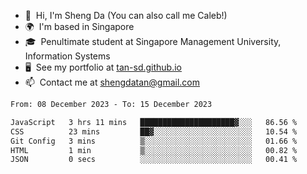 <!---
tan-sd/tan-sd is a ✨ special ✨ repository because its `README.md` (this file) appears on your GitHub profile.
You can click the Preview link to take a look at your changes.
--->
- 👋  Hi, I'm Sheng Da (You can also call me Caleb!)
- 🌍  I'm based in Singapore
- 🎓  Penultimate student at Singapore Management University, Information Systems
- 🖥️  See my portfolio at [tan-sd.github.io](https://tan-sd.github.io/)
- 📫  Contact me at [shengdatan@gmail.com](mailto:shengdatan@gmail.com)

<!--START_SECTION:waka-->

```txt
From: 08 December 2023 - To: 15 December 2023

JavaScript   3 hrs 11 mins   █████████████████████▓░░░   86.56 %
CSS          23 mins         ██▓░░░░░░░░░░░░░░░░░░░░░░   10.54 %
Git Config   3 mins          ▒░░░░░░░░░░░░░░░░░░░░░░░░   01.66 %
HTML         1 min           ▒░░░░░░░░░░░░░░░░░░░░░░░░   00.82 %
JSON         0 secs          ░░░░░░░░░░░░░░░░░░░░░░░░░   00.41 %
```

<!--END_SECTION:waka-->
